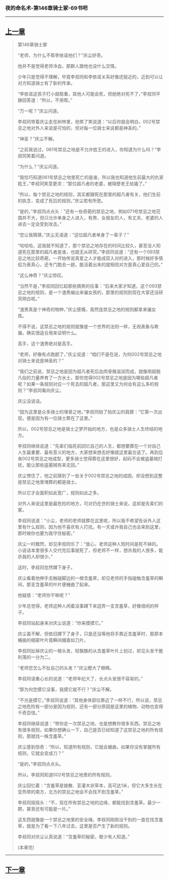 ### 夜的命名术-第146章骑士冢-69书吧

--------
[上一章](./0fb065fcb0e526b8238d65c68831d2f4.md)
--------


>
>
>
>第146章骑士冢
>
>“老师，为什么不帮李依诺他们？”庆尘好奇。
>
>他并不是觉得老师冷血，那群人跟他也没什么交情。
>
>少年只是觉得不理解，毕竟李叔同和李依诺关系好像还挺近的，近到可以让对方知道骑士有了新的传承。
>
>“李依诺这孩子打小就稳重，其他人可能会死，但她绝对死不了，”李叔同平静回答道：“所以，不用帮。”
>
>“万一呢？”庆尘问道。
>
>李叔同带着庆尘走在树林里，他笑了笑说道：“以后你就会明白，002号禁忌之地对外人来说是可怕的，但对每一位骑士来说都是神圣的。”
>
>“神圣？”庆尘不解。
>
>“之前我说过，061号禁忌之地是不允许姓王的进入，你知道为什么吗？”李叔同笑着问道。
>
>“为什么？”庆尘问道。
>
>“我恰巧知道061号禁忌之地里死亡的是谁，所以我也知道他生前最大的仇家姓王，”李叔同笑意更浓：“那位超凡者的老婆，被隔壁老王给撬了。”
>
>“所以，每个禁忌之地的规则，其实都跟死在那里的超凡者有关，他们生前的执念，变成了死后的规则，”庆尘若有所思。
>
>“是的，”李叔同点点头：“还有一些奇葩的禁忌之地，例如071号禁忌之地范围并不大，但只允许单身之人进入，有男、女朋友的人，有丈夫、老婆的人进去一定会受到攻击。”
>
>“您让我猜猜，”庆尘无语道：“这位超凡者单身了一辈子？”
>
>“哈哈哈，这我就不知道了，那个禁忌之地存在的时间比较久，甚至没人知道死在那里的超凡者是谁，也就无从研究，”李叔同说道：“还有一个093禁忌之地比较奇葩，一开始传说真爱之人才能成双入对的进入，那时候好多情侣为表真心，还专门跑去一趟，能活着出来的就相信对方是真心爱自己的。”
>
>“这么神奇？”庆尘惊叹。
>
>“当然不是，”李叔同回忆起那些搞笑的往事：“后来大家才知道，这个093禁忌之地的规则，是一个渣男编出来骗女孩的，那里的规则到现在大家还没研究明白呢。”
>
>“渣男真是个神奇的物种，”庆尘感慨，竟然连禁忌之地的规则都拿来骗女孩。
>
>不得不说，这禁忌之地的规则就像是一个世界的法则一样，无视表象与欺骗，确实很适合用来证明什么。
>
>高手，这个渣男绝对是高手。
>
>“老师，好像有点跑题了，”庆尘说道：“咱们不是在说，为何002号禁忌之地对骑士来说是神圣的？”
>
>“我们之前说，禁忌之地是因为超凡者死后血肉骨骼滋润而成，就像用超脱凡俗的力量养育了一方水土，那你觉得002号禁忌之地是因为哪些超凡者呢？如果一条规则对应一个死去的超凡者，那这里又为何会有这么多的规则？”李叔同看向庆尘。
>
>庆尘没说话。
>
>“因为这里是众多骑士的埋骨之地，”李叔同拍了拍庆尘的肩膀：“它第一次出现，便是因为有一位骑士葬在了这里。”
>
>所以，002号禁忌之地是骑士之梦开始的地方，也是众多骑士人生终结的地方。
>
>李叔同继续说道：“先辈们临死前回忆自己的人生，都想要葬在一个对自己人生最重要、最有意义的地方，大家想来想去好像就这里最合适了。再到后来002号禁忌之地成型，更多骑士觉得葬在这里很好，起码不会被盗墓贼打扰，能让那些盗墓贼有来无回。”
>
>庆尘愣住了，他之前猜到了一些关于002号禁忌之地的成因，却没想到这整座禁忌之地里埋葬的都是骑士。
>
>所以它才会面积如此宽广，规则如此之多。
>
>对外人来说这里是最危险的地方，可对仍在世的骑士来说，这却是先辈们的冢。
>
>李叔同说道：“小尘，老师的老师就葬在这里呢，所以我不希望告诉外人这里有什么规则，因为他不喜欢有人打扰。有一天或许我自己也会来到这里，那时候你也要为我守住秘密。”
>
>庆尘一时黯然，却见李叔同乐了：“放心，老师这种人短时间是死不掉的。小说话本里很多人交代完后事就死了，但老师不一样，想杀我的人很多，能杀我的人却很少。”
>
>这时，李叔同忽然蹲下身子。
>
>庆尘看着他伸手去触碰脚边的一根含羞草，却见老师的手指碰触含羞草的瞬间，那支含羞草的叶片便蜷曲了起来。
>
>他疑惑：“老师你干嘛呢？”
>
>少年总觉得，老师这种人闲着没事蹲下来逗弄一支含羞草，好像很闲的样子。
>
>李叔同站起身来对庆尘说道：“你来摸摸它。”
>
>庆尘虽不解，但依旧蹲下了身子，只是还没等他将手靠近含羞草时，那原本蜷曲的细密叶片竟瞬间绷直如刀片。
>
>李叔同扯掉庆尘的一根头发，轻飘飘的从含羞草叶片上划过，却见头发干脆利落的一分为二。
>
>“老师您怎么不扯自己的头发？”庆尘瞪大了眼睛。
>
>李叔同语重心长的说道：“老师年纪大了，长点头发很不容易的。”
>
>“那为何您摸它没事，我摸它就不行？”庆尘不解。
>
>“不光是摸它，”李叔同说道：“其他身体部位靠近了一样不行，所以说，禁忌之地危险有一部分是因为规则，还有一部分原因是这里的植物、动物也变得千奇百怪。”
>
>李叔同继续说道：“带你走一次禁忌之地，也是想教你很多东西。禁忌之地有很多规则，如果你想确认一下，自己是否已经知道了这禁忌之地的所有规则，那就找一株含羞草。”
>
>庆尘感到惊奇：“所以，知道所有规则，它就会蜷曲，如果你没有掌握所有规则，它就会变成刀？”
>
>“是的，”李叔同点点头。
>
>所以，李叔同知道002号禁忌之地里的所有规则。
>
>庆尘回忆着：“含羞草是披散、亚灌木状草本，高可达1米，但它大多生长在亚热带的南方，北方的禁忌之地会不会找不到含羞草。”
>
>李叔同摇摇头：“不，现在所有禁忌之地的边缘，都能找到含羞草。最少一颗，甚至还有可能是一片。”
>
>这东西就像是一个禁忌之地里的安全绳，李叔同刚刚没干别的一直在找含羞草，就是为了看一下八年过去，这里是否产生了新的规则。
>
>李叔同对庆尘认真说道：“含羞草的秘密，极少有人知道。”
>
>(本章完)
>
>

--------
[下一章](./ecca63939bae0ee36e0d7ad8f0b0e332.md)
--------

